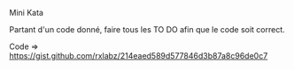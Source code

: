 Mini Kata

Partant d'un code donné, faire tous les TO DO afin que le code soit correct.

Code => https://gist.github.com/rxlabz/214eaed589d577846d3b87a8c96de0c7
